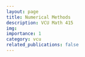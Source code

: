 ```yaml
---
layout: page
title: Numerical Methods
description: VCU Math 415
img: 
importance: 1
category: vcu
related_publications: false
---
```



